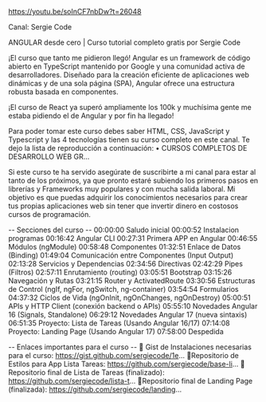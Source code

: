 https://youtu.be/soInCF7nbDw?t=26048

Canal: Sergie Code

ANGULAR desde cero | Curso tutorial completo gratis por Sergie Code

¡El curso que tanto me pidieron llegó! Angular es un framework de código abierto en TypeScript mantenido por Google y una comunidad activa de desarrolladores. Diseñado para la creación eficiente de aplicaciones web dinámicas y de una sola página (SPA), Angular ofrece una estructura robusta basada en componentes.

¡El curso de React ya superó ampliamente los 100k y muchísima gente me estaba pidiendo el de Angular y por fin ha llegado!

Para poder tomar este curso debes saber HTML, CSS, JavaScript y Typescript y las 4 tecnologías tienen su curso completo en este canal. Te dejo la lista de reproducción a continuación:
   • CURSOS COMPLETOS DE DESARROLLO WEB GR...  

Si este curso te ha servido asegúrate de suscribirte a mi canal para estar al tanto de los próximos, ya que pronto estaré subiendo los primeros pasos en librerías y Frameworks muy populares y con mucha salida laboral. Mi objetivo es que puedas adquirir los conocimientos necesarios para crear tus propias aplicaciones web sin tener que invertir dinero en costosos cursos de programación.

-- Secciones del curso --
00:00:00 Saludo inicial
00:00:52 Instalacion programas
00:16:42 Angular CLI
00:27:31 Primera APP en Angular
00:46:55 Módulos (ngModule)
00:58:48 Componentes
01:32:51 Enlace de Datos (Binding)
01:49:04 Comunicación entre Componentes (Input Output)
02:13:28 Servicios y Dependencias
02:34:56 Directivas
02:42:29 Pipes (Filtros)
02:57:11 Enrutamiento (routing)
03:05:51 Bootstrap
03:15:26 Navegación y Rutas
03:21:15 Router y ActivatedRoute
03:30:56 Estructuras de Control (ngIf, ngFor, ngSwitch, ng-container)
03:54:54 Formularios
04:37:32 Ciclos de Vida (ngOnInit, ngOnChanges, ngOnDestroy)
05:00:51 APIs y HTTP Client (conexión backend o APIs)
05:55:10 Novedades Angular 16 (Signals, Standalone)
06:29:12 Novedades Angular 17 (nueva sintaxis)
06:51:35 Proyecto: Lista de Tareas (Usando Angular 16/17)
07:14:08 Proyecto: Landing Page (Usando Angular 17)
07:58:00 Despedida


 --  Enlaces importantes para el curso  -- 
📂 Gist de Instalaciones necesarias para el curso: https://gist.github.com/sergiecode/1e...
📂Repositorio de Estilos para App Lista Tareas: https://github.com/sergiecode/base-li...
📂Repositorio final de Lista de Tareas (finalizado): https://github.com/sergiecode/lista-t...
📂Repositorio final de Landing Page (finalizada): https://github.com/sergiecode/landing...